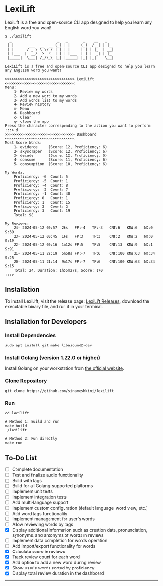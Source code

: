 # LexiLift

LexiLift is a free and open-source CLI app designed to help you learn any English word you want!

```text
$ ./lexilift                                                                                                      
  _                     _   _       _    __   _
 | |       ___  __  __ (_) | |     (_)  / _| | |_
 | |      / _ \ \ \/ / | | | |     | | | |_  | __|
 | |___  |  __/  >  <  | | | |___  | | |  _| | |_
 |_____|  \___| /_/\_\ |_| |_____| |_| |_|    \__|

LexiLift is a free and open-source CLI app designed to help you learn any English word you want!

>>>>>>>>>>>>>>>>>>>>>>>>>>>>>>>> LexiLift <<<<<<<<<<<<<<<<<<<<<<<<<<<<<<<<
Menu:
	1- Review my words
	2- Add a new word to my words
	3- Add words list to my words
	4- Review history
	m- Menu
	d- Dashboard
	c- Clear
	q- close the app
Press the character corresponding to the action you want to perform
:::> d
>>>>>>>>>>>>>>>>>>>>>>>>>>>>>>>> Dashboard <<<<<<<<<<<<<<<<<<<<<<<<<<<<<<<<
Most Score Words:
	1- evidence	    (Score: 12, Proficiency: 6)
	2- skyscraper	(Score: 12, Proficiency: 6)
	3- decade	    (Score: 12, Proficiency: 6)
	4- consume	    (Score: 11, Proficiency: 6)
	5- consumption	(Score: 10, Proficiency: 6)

My Words:
    Proficiency: -6	 Count: 5
    Proficiency: -5	 Count: 1
    Proficiency: -4	 Count: 8
    Proficiency: -2	 Count: 7
    Proficiency: -1	 Count: 40
    Proficiency: 0	 Count: 1
    Proficiency: 1	 Count: 15
    Proficiency: 2	 Count: 2
    Proficiency: 3	 Count: 19
    Total: 98

My Reviews:
    24- 2024-05-12 00:57  26s	FP:-4	TP:-3	CNT:6	KNW:6	NK:0	S:39
    23- 2024-05-12 00:45  16s	FP:3	TP:3	CNT:2	KNW:2	NK:0	S:10
    22- 2024-05-12 00:16  1m12s	FP:5	TP:5	CNT:13	KNW:9	NK:1	S:91
    21- 2024-05-11 22:19  5m58s	FP:-7	TP:6	CNT:100	KNW:63	NK:34	S:25
    20- 2024-05-11 21:14  9m17s	FP:-7	TP:6	CNT:100	KNW:63	NK:34	S:15
    Total: 24, Duration: 1h55m27s, Score: 170
:::> 
```

## Installation

To install LexiLift, visit the release page: [LexiLift Releases](https://github.com/sinameshkini/lexilift/releases), download the executable binary file, and run it in your terminal.

## Installation for Developers

### Install Dependencies
```shell
sudo apt install git make libasound2-dev
```

### Install Golang (version 1.22.0 or higher)
Install Golang on your workstation from [the official website](https://go.dev/dl/).

### Clone Repository
```shell
git clone https://github.com/sinameshkini/lexilift
```

### Run
```shell
cd lexilift

# Method 1: Build and run
make build
./lexilift

# Method 2: Run directly
make run
```

## To-Do List
- [ ] Complete documentation
- [ ] Test and finalize audio functionality
- [ ] Build with tags
- [ ] Build for all Golang-supported platforms
- [ ] Implement unit tests
- [ ] Implement integration tests
- [ ] Add multi-language support
- [ ] Implement custom configuration (default language, word view, etc.)
- [ ] Add word tags functionality
- [ ] Implement management for user's words
- [ ] Allow reviewing words by tags
- [x] Display additional information such as creation date, pronunciation, synonyms, and antonyms of words in reviews
- [ ] Implement data completion for words operation
- [ ] Add import/export functionality for words
- [x] Calculate score in reviews
- [x] Track review count for each word
- [x] Add option to add a new word during review
- [x] Show user's words sorted by proficiency
- [x] Display total review duration in the dashboard

---